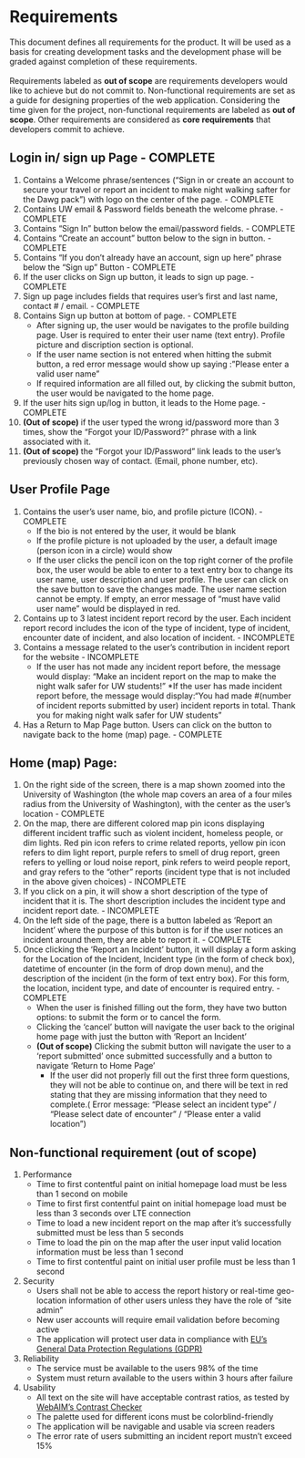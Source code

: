 # Requirements
This document defines all requirements for the product. It will be used as a basis for creating development tasks and the development phase will be graded against completion of these requirements.<br>
<br>
Requirements labeled as **out of scope** are requirements developers would like to achieve but do not commit to. Non-functional requirements are set as a guide for designing properties of the web application. Considering the time given for the project, non-functional requirements are labeled as **out of scope**. Other requirements are considered as **core requirements** that developers commit to achieve.

## Login in/ sign up Page - COMPLETE
1. Contains a Welcome phrase/sentences (“Sign in or create an account to secure your travel or report an incident to make night walking safter for the Dawg pack”) with logo on the center of the page. - COMPLETE
1. Contains UW email & Password fields beneath the welcome phrase. - COMPLETE
1. Contains “Sign In” button below the email/password fields. - COMPLETE
1. Contains “Create an account” button below to the sign in button. - COMPLETE
1. Contains “If you don’t already have an account, sign up here” phrase below the “Sign up” Button - COMPLETE
1. If the user clicks on Sign up button, it leads to sign up page. - COMPLETE
1. Sign up page includes fields that requires user’s first and last name, contact # / email. - COMPLETE
1. Contains Sign up button at bottom of page. - COMPLETE
   * After signing up, the user would be navigates to the profile building page. User is required to enter their user name (text entry). Profile picture and discription section is optional. 
   * If the user name section is not entered when hitting the submit button, a red error message would show up saying :”Please enter a valid user name”
   * If required information are all filled out, by clicking the submit button, the user would be navigated to the home page.
1. If the user hits sign up/log in button, it leads to the Home page.  - COMPLETE
1. **(Out of scope)** if the user typed the wrong id/password more than 3 times, show the “Forgot your ID/Password?” phrase with a link associated with it.
1. **(Out of scope)** the “Forgot your ID/Password” link leads to the user’s previously chosen way of contact. (Email, phone number, etc).

## User Profile Page
1. Contains the user’s user name, bio, and profile picture (ICON). - COMPLETE
   * If the bio is not entered by the user, it would be blank
   * If the profile picture is not uploaded by the user, a default image (person icon in a circle) would show
   * If the user clicks the pencil icon on the top right corner of the profile box, the user would be able to enter to a text entry box to change its user name, user description and user profile. The user can click on the save button to save the changes made. The user name section cannot be empty. If empty, an error message of “must have valid user name” would be displayed in red.
1. Contains up to 3 latest incident report record by the user. Each incident report record includes the icon of the type of incident, type of incident, encounter date of incident, and also location of incident. - INCOMPLETE
1. Contains a message related to the user’s contribution in incident report for the website - INCOMPLETE
   * If the user has not made any incident report before, the message would display: “Make an incident report on the map to make the night walk safer for UW students!”
   *If the user has made incident report before, the message would display:“You had made #(number of incident reports submitted by user) incident reports in total. Thank you for making night walk safer for UW students”
1. Has a Return to Map Page button. Users can click on the button to navigate back to the home (map) page. - COMPLETE



## Home (map) Page:
1. On the right side of the screen, there is a map shown zoomed into the University of Washington (the whole map covers an area of a four miles radius from the University of Washington), with the center as the user’s location - COMPLETE
1. On the map, there are different colored map pin icons displaying different incident traffic such as violent incident, homeless people, or dim lights. Red pin icon refers to crime related reports, yellow pin icon refers to dim light report, purple refers to smell of drug report, green refers to yelling or loud noise report, pink refers to weird people report, and gray refers to the “other” reports (incident type that is not included in the above given choices) - INCOMPLETE
1. If you click on a pin, it will show a short description of the type of incident that it is. The short description includes the incident type and incident report date. - INCOMPLETE
1. On the left side of the page, there is a button labeled as ‘Report an Incident’ where the purpose of this button is for if the user notices an incident around them, they are able to report it. - COMPLETE
1. Once clicking the ‘Report an Incident’ button, it will display a form asking for the Location of the Incident, Incident type (in the form of check box), datetime of encounter (in the form of drop down menu), and the description of the incident (in the form of text entry box). For this form, the location, incident type, and date of encounter is required entry. - COMPLETE
   * When the user is finished filling out the form, they have two button options: to submit the form or to cancel the form.
   * Clicking the ‘cancel’ button will navigate the user back to the original home page with just the button with ‘Report an Incident’
   * **(Out of scope)** Clicking the submit button will navigate the user to a ‘report submitted’ once submitted successfully and a button to navigate ‘Return to Home Page’
     * If the user did not properly fill out the first three form questions, they will not be able to continue on, and there will be text in red stating that they are missing information that they need to complete.( Error message: “Please select an incident type” / “Please select date of encounter” / “Please enter a valid location”)

## Non-functional requirement (out of scope)
1. Performance
   * Time to first contentful paint on initial homepage load must be less than 1 second on mobile
   * Time to first first contentful paint on initial homepage load must be less than 3 seconds over LTE connection
   * Time to load a new incident report on the map after it’s successfully submitted must be less than 5 seconds
   * Time to load the pin on the map after the user input valid location information must be less than 1 second
   * Time to first contentful paint on initial user profile must be less than 1 second
1. Security
   * Users shall not be able to access the report history or real-time geo-location information of other users unless they have the role of “site admin”
   * New user accounts will require email validation before becoming active
   * The application will protect user data in compliance with [EU’s General Data Protection Regulations (GDPR)](https://gdpr.eu/)
1. Reliability
   * The service must be available to the users 98% of the time
   * System must return available to the users within 3 hours after failure
1. Usability
   * All text on the site will have acceptable contrast ratios, as tested by [WebAIM’s Contrast Checker](https://accessibe.com/ace?gclid=CjwKCAjw9e6SBhB2EiwA5myr9pbaLVNhkXinSARdLHDzLw6ixCLWO3s4oCVc0YrcOjZi5sRoM0XmwhoCHMwQAvD_BwE)
   * The palette used for different icons must be colorblind-friendly
   * The application will be navigable and usable via screen readers
   * The error rate of users submitting an incident report mustn’t exceed 15%
